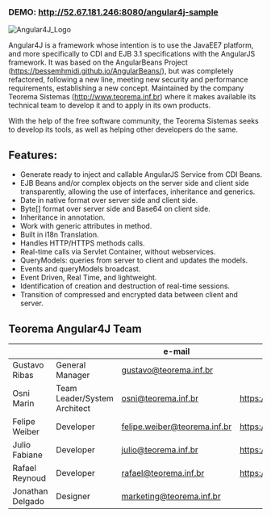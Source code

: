 ### DEMO: http://52.67.181.246:8080/angular4j-sample

![Angular4J_Logo](https://cloud.githubusercontent.com/assets/26282859/23752270/74a4dcfa-04b3-11e7-9500-e373034e47f7.png "Angular4J Logo")

Angular4J is a framework whose intention is to use the JavaEE7 platform, and more specifically to CDI and EJB 3.1 specifications with the AngularJS framework. It was based on the AngularBeans Project (https://bessemhmidi.github.io/AngularBeans/), but was completely refactored, following a new line, meeting new security and performance requirements, establishing a new concept. Maintained by the company Teorema Sistemas (http://www.teorema.inf.br) where it makes available its technical team to develop it and to apply in its own products.

With the help of the free software community, the Teorema Sistemas seeks to develop its tools, as well as helping other developers do the same.

## Features:
- Generate ready to inject and callable AngularJS Service from CDI Beans.
- EJB Beans and/or complex objects on the server side and client side transparently, allowing the use of interfaces, inheritance and generics.
- Date in native format over server side and client side.
- Byte[] format over server side and Base64 on client side.
- Inheritance in annotation.
- Work with generic attributes in method.
- Built in i18n Translation.
- Handles HTTP/HTTPS methods calls.  
- Real-time calls via Servlet Container, without webservices.
- QueryModels: queries from server to client and updates the models.
- Events and queryModels broadcast.
- Event Driven, Real Time, and lightweight.
- Identification of creation and destruction of real-time sessions.
- Transition of compressed and encrypted data between client and server.

## Teorema Angular4J Team

|                 |                              | e-mail                       | github link                     |
| --------------- | ---------------------------- | ---------------------------- | ------------------------------- |
|Gustavo Ribas    | General Manager              | gustavo@teorema.inf.br       |                                 |
|Osni Marin       | Team Leader/System Architect | osni@teorema.inf.br          | https://github.com/osnimarin    |
|Felipe Weiber    | Developer                    | felipe.weiber@teorema.inf.br | https://github.com/fweiber      |
|Julio Fabiane    | Developer                    | julio@teorema.inf.br         | https://github.com/juliofabiane | 
|Rafael Reynoud   | Developer                    | rafael@teorema.inf.br        | https://github.com/rafareypy    |
|Jonathan Delgado | Designer                     | marketing@teorema.inf.br     |                                 |


